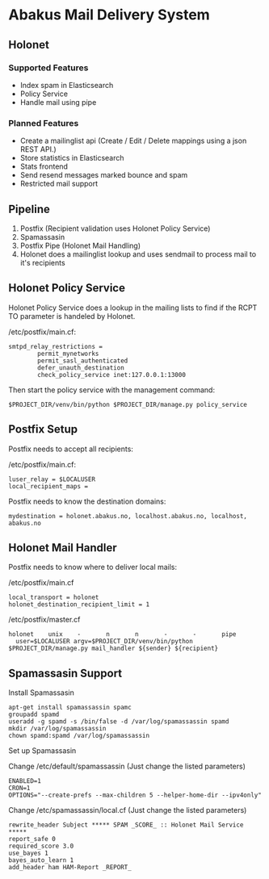 Abakus Mail Delivery System
===========================
## Holonet
### Supported Features
* Index spam in Elasticsearch
* Policy Service
* Handle mail using pipe

### Planned Features
* Create a mailinglist api (Create / Edit / Delete mappings using a json REST API.)
* Store statistics in Elasticsearch
* Stats frontend
* Send resend messages marked bounce and spam
* Restricted mail support

## Pipeline
1. Postfix (Recipient validation uses Holonet Policy Service)
2. Spamassasin
3. Postfix Pipe (Holonet Mail Handling)
4. Holonet does a mailinglist lookup and uses sendmail to process mail to it's recipients

## Holonet Policy Service
Holonet Policy Service does a lookup in the mailing lists to find if the RCPT TO parameter is handeled by Holonet.

/etc/postfix/main.cf:
```
smtpd_relay_restrictions =
        permit_mynetworks
        permit_sasl_authenticated
        defer_unauth_destination
        check_policy_service inet:127.0.0.1:13000
```
Then start the policy service with the management command:
```
$PROJECT_DIR/venv/bin/python $PROJECT_DIR/manage.py policy_service
```
## Postfix Setup
Postfix needs to accept all recipients:

/etc/postfix/main.cf:
```
luser_relay = $LOCALUSER
local_recipient_maps =
```
Postfix needs to know the destination domains:

```
mydestination = holonet.abakus.no, localhost.abakus.no, localhost, abakus.no
```

## Holonet Mail Handler
Postfix needs to know where to deliver local mails:

/etc/postfix/main.cf
```
local_transport = holonet
holonet_destination_recipient_limit = 1
```
/etc/postfix/master.cf
```
holonet    unix    -       n       n       -       -       pipe
  user=$LOCALUSER argv=$PROJECT_DIR/venv/bin/python $PROJECT_DIR/manage.py mail_handler ${sender} ${recipient}
```

## Spamassasin Support
Install Spamassasin
```
apt-get install spamassassin spamc
groupadd spamd
useradd -g spamd -s /bin/false -d /var/log/spamassassin spamd
mkdir /var/log/spamassassin
chown spamd:spamd /var/log/spamassassin
```
Set up Spamassasin

Change /etc/default/spamassassin (Just change the listed parameters)
```
ENABLED=1
CRON=1
OPTIONS="--create-prefs --max-children 5 --helper-home-dir --ipv4only"
```
Change /etc/spamassassin/local.cf (Just change the listed parameters)
```
rewrite_header Subject ***** SPAM _SCORE_ :: Holonet Mail Service *****
report_safe 0
required_score 3.0
use_bayes 1
bayes_auto_learn 1
add_header ham HAM-Report _REPORT_
```
